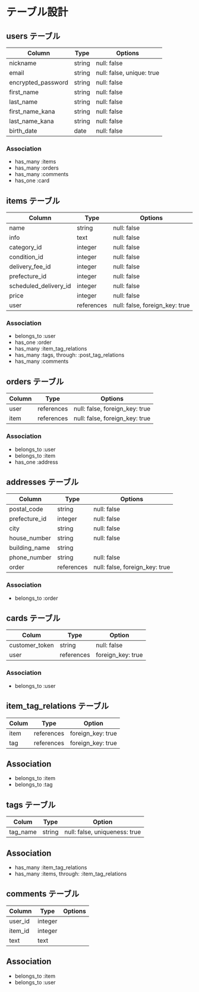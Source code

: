 # テーブル設計

## users テーブル

| Column                 | Type       | Options                   |
| ---------------------- | ---------- | ------------------------- |
| nickname               | string     | null: false               |
| email                  | string     | null: false, unique: true |
| encrypted_password     | string     | null: false               |
| first_name             | string     | null: false               |
| last_name              | string     | null: false               |
| first_name_kana        | string     | null: false               |
| last_name_kana         | string     | null: false               |
| birth_date             | date       | null: false               |

### Association

- has_many :items
- has_many :orders
- has_many :comments
- has_one :card

## items テーブル

| Column                      | Type          | Options                        |
| --------------------------- | ------------- | ------------------------------ |
| name                        | string        | null: false                    |
| info                        |  text         | null: false                    |
| category_id                 | integer       | null: false                    |
| condition_id                | integer       | null: false                    |
| delivery_fee_id             | integer       | null: false                    |
| prefecture_id               | integer       | null: false                    |
| scheduled_delivery_id       | integer       | null: false                    |
| price                       | integer       | null: false                    |
| user                        | references    | null: false, foreign_key: true |

### Association

- belongs_to :user
- has_one :order
- has_many :item_tag_relations
- has_many :tags, through: :post_tag_relations
- has_many :comments

## orders テーブル

| Column    | Type       | Options                        |
| --------- | ---------- | ------------------------------ |
| user      | references | null: false, foreign_key: true |
| item      | references | null: false, foreign_key: true |

### Association

- belongs_to :user
- belongs_to :item
- has_one :address

## addresses テーブル

| Column               | Type       | Options                        |
| -------------------- | ---------- | ------------------------------ |
| postal_code          | string     | null: false                    |
| prefecture_id        | integer    | null: false                    |
| city                 | string     | null: false                    |
| house_number         | string     | null: false                    |
| building_name        | string     |                                |
| phone_number         | string     | null: false                    |
| order                | references | null: false, foreign_key: true |

### Association 

- belongs_to :order

## cards テーブル

| Colum          | Type       | Option            |
| -------------- | ---------- | ----------------- |
| customer_token | string     | null: false       |
| user           | references | foreign_key: true |

### Association

- belongs_to :user

## item_tag_relations テーブル

| Colum          | Type       | Option            |
| -------------- | ---------- | ----------------- |
| item           | references | foreign_key: true |
| tag            | references | foreign_key: true |

## Association

- belongs_to :item
- belongs_to :tag

## tags テーブル

| Colum          | Type       | Option                        |
| -------------- | ---------- | ----------------------------- |
| tag_name       | string     | null: false, uniqueness: true |

## Association

- has_many :item_tag_relations
- has_many :items, through: :item_tag_relations

## comments テーブル

| Column    | Type    | Options                        |
| --------- | ------- | ------------------------------ |
| user_id   | integer |                                |
| item_id   | integer |                                |
| text      | text    |                                |

## Association

- belongs_to :item
- belongs_to :user